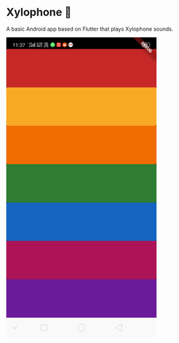 # Xylophone 🎹

A basic Android app based on Flutter that plays Xylophone sounds.

   <img src="https://github.com/amanagarwal-x/xylophone-app/blob/master/Screenshot.png" width="400" height="800">


